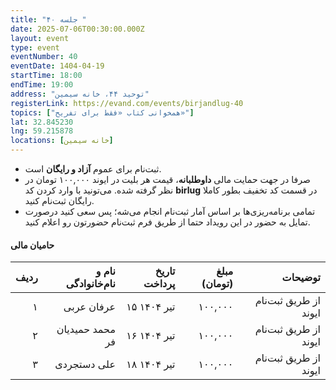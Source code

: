 ```yaml
---
title: "جلسه ۴۰ "
date: 2025-07-06T00:30:00.000Z
layout: event
type: event
eventNumber: 40
eventDate: 1404-04-19
startTime: 18:00
endTime: 19:00
address: "توحید ۴۴، خانه سیمین"
registerLink: https://evand.com/events/birjandlug-40
topics: ["همخوانی کتاب «فقط برای تفریح»"]
lat: 32.845230
lng: 59.215878
locations: [خانه سیمین]
---
```

- ثبت‌نام برای عموم **آزاد و رایگان** است.
- صرفا در جهت حمایت مالی **داوطلبانه**، قیمت هر بلیت در ایوند ۱۰۰,۰۰۰ تومان در نظر گرفته شده. می‌تونید با وارد کردن کد **birlug** در قسمت کد تخفیف بطور کاملا رایگان ثبت‌نام کنید.
- تمامی برنامه‌ریزی‌ها بر اساس آمار ثبت‌نام انجام می‌شه؛ پس سعی کنید درصورت تمایل به حضور در این رویداد حتما از طریق فرم ثبت‌نام حضورتون رو اعلام کنید.

#### حامیان مالی
|ردیف|نام و نام‌خانوادگی|تاریخ پرداخت|مبلغ (تومان) |توضیحات|
|-:|-:|-:|-:|-:|
| ۱ | عرفان عربی | ۱۵ تیر ۱۴۰۴ | ۱۰۰,۰۰۰ | از طریق ثبت‌نام ایوند
| ۲ | محمد حمیدیان فر | ۱۶ تیر ۱۴۰۴ | ۱۰۰,۰۰۰ | از طریق ثبت‌نام ایوند
| ۳ | علی دستجردی | ۱۸ تیر ۱۴۰۴ | ۱۰۰,۰۰۰ | از طریق ثبت‌نام ایوند
